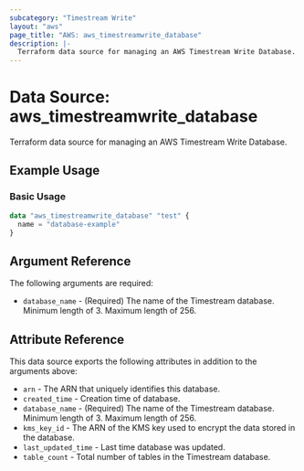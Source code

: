 ```yaml
---
subcategory: "Timestream Write"
layout: "aws"
page_title: "AWS: aws_timestreamwrite_database"
description: |-
  Terraform data source for managing an AWS Timestream Write Database.
---
```


# Data Source: aws_timestreamwrite_database

Terraform data source for managing an AWS Timestream Write Database.

## Example Usage

### Basic Usage

```terraform
data "aws_timestreamwrite_database" "test" {
  name = "database-example"
}
```

## Argument Reference

The following arguments are required:

* `database_name` - (Required) The name of the Timestream database. Minimum length of 3. Maximum length of 256.

## Attribute Reference

This data source exports the following attributes in addition to the arguments above:

* `arn` - The ARN that uniquely identifies this database.
* `created_time` - Creation time of database.
* `database_name` - (Required) The name of the Timestream database. Minimum length of 3. Maximum length of 256.
* `kms_key_id` - The ARN of the KMS key used to encrypt the data stored in the database.
* `last_updated_time` - Last time database was updated.
* `table_count` -  Total number of tables in the Timestream database.
